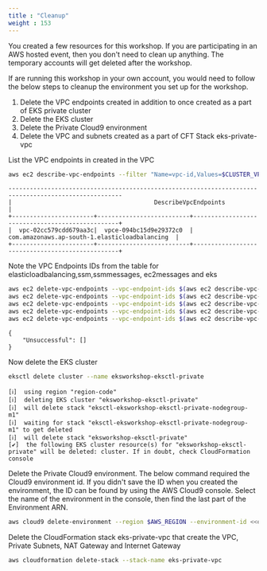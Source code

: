 ```yaml
---
title : "Cleanup"
weight : 153
---
```


You created a few resources for this workshop. If you are participating in an AWS hosted event, then you don't need to clean up anything. The temporary accounts will get deleted after the workshop.

If are running this workshop in your own account, you would need to follow the below steps to cleanup the environment you set up for the workshop.

1) Delete the VPC endpoints created in addition to once created as a part of EKS private cluster
2) Delete the EKS cluster
3) Delete the Private Cloud9 environment
4) Delete the VPC and subnets created as a part of CFT Stack eks-private-vpc

List the VPC endpoints in created in the VPC

```bash
aws ec2 describe-vpc-endpoints --filter "Name=vpc-id,Values=$CLUSTER_VPC" --query VpcEndpoints[].[VpcId,VpcEndpointId,ServiceName] --output table
```

```
------------------------------------------------------------------------------------------------------
|                                        DescribeVpcEndpoints                                        |
+-----------------------+--------------------------+-------------------------------------------------+
|  vpc-02cc579cdd679aa3c|  vpce-094bc15d9e29372c0  |  com.amazonaws.ap-south-1.elasticloadbalancing  |
+-----------------------+--------------------------+-------------------------------------------------+
```

Note the VPC Endpoints IDs from the table for elasticloadbalancing,ssm,ssmmessages, ec2messages and eks

```bash
aws ec2 delete-vpc-endpoints --vpc-endpoint-ids $(aws ec2 describe-vpc-endpoints --filter "Name=vpc-id,Values=$CLUSTER_VPC" "Name=service-name,Values=com.amazonaws.$AWS_REGION.elasticloadbalancing" --query VpcEndpoints[].[VpcEndpointId] --output text)
aws ec2 delete-vpc-endpoints --vpc-endpoint-ids $(aws ec2 describe-vpc-endpoints --filter "Name=vpc-id,Values=$CLUSTER_VPC" "Name=service-name,Values=com.amazonaws.$AWS_REGION.eks" --query VpcEndpoints[].[VpcEndpointId] --output text)
aws ec2 delete-vpc-endpoints --vpc-endpoint-ids $(aws ec2 describe-vpc-endpoints --filter "Name=vpc-id,Values=$CLUSTER_VPC" "Name=service-name,Values=com.amazonaws.$AWS_REGION.ssm" --query VpcEndpoints[].[VpcEndpointId] --output text)
aws ec2 delete-vpc-endpoints --vpc-endpoint-ids $(aws ec2 describe-vpc-endpoints --filter "Name=vpc-id,Values=$CLUSTER_VPC" "Name=service-name,Values=com.amazonaws.$AWS_REGION.ssmmessages" --query VpcEndpoints[].[VpcEndpointId] --output text)
aws ec2 delete-vpc-endpoints --vpc-endpoint-ids $(aws ec2 describe-vpc-endpoints --filter "Name=vpc-id,Values=$CLUSTER_VPC" "Name=service-name,Values=com.amazonaws.$AWS_REGION.ec2messages" --query VpcEndpoints[].[VpcEndpointId] --output text)
```

```
{
    "Unsuccessful": []
}
```

Now delete the EKS cluster

```bash
eksctl delete cluster --name eksworkshop-eksctl-private
```


```
[ℹ]  using region "region-code"
[ℹ]  deleting EKS cluster "eksworkshop-eksctl-private"
[ℹ]  will delete stack "eksctl-eksworkshop-eksctl-private-nodegroup-m1"
[ℹ]  waiting for stack "eksctl-eksworkshop-eksctl-private-nodegroup-m1" to get deleted
[ℹ]  will delete stack "eksworkshop-eksctl-private"
[✔]  the following EKS cluster resource(s) for "eksworkshop-eksctl-private" will be deleted: cluster. If in doubt, check CloudFormation console
```

Delete the Private Cloud9 environment. The below command required the Cloud9 environment id. If you didn't save the ID when you created the environment, the ID can be found by using the AWS Cloud9 console. Select the name of the environment in the console, then find the last part of the Environment ARN.

```bash
aws cloud9 delete-environment --region $AWS_REGION --environment-id <<environment_id>>
```

Delete the CloudFormation stack eks-private-vpc that create the VPC, Private Subnets, NAT Gateway and Internet Gateway

```bash
aws cloudformation delete-stack --stack-name eks-private-vpc
```

